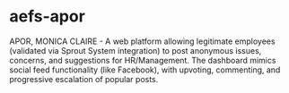# aefs-apor
APOR, MONICA CLAIRE - A web platform allowing legitimate employees (validated via Sprout System integration) to post anonymous issues, concerns, and suggestions for HR/Management. The dashboard mimics social feed functionality (like Facebook), with upvoting, commenting, and progressive escalation of popular posts.
